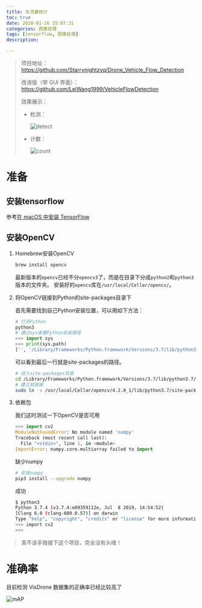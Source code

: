 ```yaml
---
title: 车流量统计
toc: true
date: 2020-01-26 15:07:31
categories: 图像处理
tags: [tensorflow, 图像处理]
description:

---
```


> 项目地址：https://github.com/Starrynightzyq/Drone_Vehicle_Flow_Detection
>
> 改进版（带 GUI 界面）：https://github.com/LeiWang1999/VehicleFlowDetection
>
> 效果展示：
>
> - 检测：
>
>   ![detect](https://github.com/Starrynightzyq/Drone_Vehicle_Flow_Detection/raw/master/docs/images/detect.gif)
>
> - 计数：
>
>   ![count](https://github.com/Starrynightzyq/Drone_Vehicle_Flow_Detection/raw/master/docs/images/counting.gif)

<!--more-->

# 准备

## 安装tensorflow

参考[在 macOS 中安装 TensorFlow](https://tensorflow.juejin.im/install/install_mac.html)

## 安装OpenCV

1. Homebrew安装OpenCV

   ~~~bash
   brew install opencv
   ~~~

   最新版本的`opencv`已经不分`opencv3`了，而是在目录下分成`python2`和`python3`版本的文件夹。
   安装好的`opencv`库在`/usr/local/Cellar/opencv/`。

2. 将OpenCV链接到Python的site-packages目录下

   首先需要找到自己Python安装位置，可以用如下方法：

   ~~~python
   # 打开Python
   python3
   # 通过sys查看Python安装路径
   >>> import sys
   >>> print(sys.path)
   ['', '/Library/Frameworks/Python.framework/Versions/3.7/lib/python37.zip', '/Library/Frameworks/Python.framework/Versions/3.7/lib/python3.7', '/Library/Frameworks/Python.framework/Versions/3.7/lib/python3.7/lib-dynload', '/Library/Frameworks/Python.framework/Versions/3.7/lib/python3.7/site-packages']
   ~~~

   可以看到最后一行就是site-packages的路径。

   ~~~bash
   # 进入site-packages目录
   cd /Library/Frameworks/Python.framework/Versions/3.7/lib/python3.7/site-packages
   # 建立软链接
   sudo ln -s /usr/local/Cellar/opencv/4.2.0_1/lib/python3.7/site-packages/cv2/python-3.7/cv2.cpython-37m-darwin.so cv2.so
   ~~~

3. 依赖包

   我们这时测试一下OpenCV是否可用

   ~~~python
   >>> import cv2
   ModuleNotFoundError: No module named 'numpy'
   Traceback (most recent call last):
     File "<stdin>", line 1, in <module>
   ImportError: numpy.core.multiarray failed to import
   ~~~

   缺少numpy

   ~~~bash
   # 安装numpy
   pip3 install --upgrade numpy
   ~~~

   成功

   ~~~bash
   $ python3
   Python 3.7.4 (v3.7.4:e09359112e, Jul  8 2019, 14:54:52)
   [Clang 6.0 (clang-600.0.57)] on darwin
   Type "help", "copyright", "credits" or "license" for more information.
   >>> import cv2
   >>>
   ~~~

> 真不该手贱接下这个项目，完全没有头绪！



# 准确率

目前检测 VisDrone 数据集的正确率已经比较高了

![mAP](https://github.com/Starrynightzyq/Drone_Vehicle_Flow_Detection/raw/master/mAP/mAP.png)






